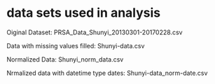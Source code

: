 # data sets used in analysis

Oiginal Dataset: PRSA_Data_Shunyi_20130301-20170228.csv  

Data with missing values filled: Shunyi-data.csv  

Normalized Data: Shunyi_norm_data.csv  

Nrmalized data with datetime type dates: Shunyi-data_norm-date.csv




